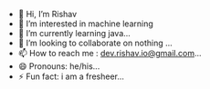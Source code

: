 - 👋 Hi, I’m Rishav
- 👀 I’m interested in machine learning
- 🌱 I’m currently learning java...
- 💞️ I’m looking to collaborate on nothing ...
- 📫 How to reach me : dev.rishav.io@gmail.com...
- 😄 Pronouns: he/his...
- ⚡ Fun fact: i am a fresheer...

<!---
Dev-Rishav-io/Dev-Rishav-io is a ✨ special ✨ repository because its `README.md` (this file) appears on your GitHub profile.
You can click the Preview link to take a look at your changes.
--->
